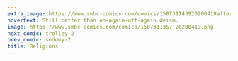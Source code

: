 ```yaml
---
extra_image: https://www.smbc-comics.com/comics/158731143920200419after.png
hovertext: Still better than on-again-off-again deism.
image: https://www.smbc-comics.com/comics/1587311357-20200419.png
next_comic: trolley-2
prev_comic: sodomy-2
title: Religions
---
```


